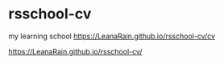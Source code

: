 # rsschool-cv
my learning school
https://LeanaRain.github.io/rsschool-cv/cv

https://LeanaRain.github.io/rsschool-cv/
